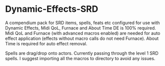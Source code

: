 # Dynamic-Effects-SRD
A compendium pack for SRD items, spells, feats etc configured for use with Dynamic Effects, Midi QoL, Furnace and About Time
DE is 100% required.
Midi QoL and Furnace (with advanced macros enabled) are needed for auto effect application (effects without macro calls do not need Furnace).
About Time is required for auto effect removal. 

Spells are drag/drop onto actors. Currently passing through the level 1 SRD spells. 
I suggest importing all the macros to directory to avoid any issues.
